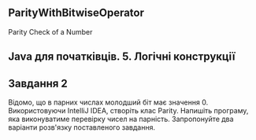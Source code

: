 ## ParityWithBitwiseOperator
Parity Check of a Number
## Java для початківців. 5. Логічні конструкції

## Завдання 2
Відомо, що в парних числах молодший біт має значення 0. Використовуючи IntelliJ IDEA, створіть клас Parity. Напишіть програму, яка виконуватиме перевірку чисел на парність. Запропонуйте два варіанти розв'язку поставленого завдання.
